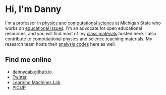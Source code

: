 # Hi, I'm Danny

I'm a professor in [physics](http://pa.msu.edu) and [computational science](http://cmse.msu.edu) at Michigan State who works on [educational issues](http://perl.natsci.msu.edu). I'm an advocate for open educational resources, and you will find most of my [class materials](http://dannycaballero.info/teaching/index.html) hosted here. I also contribute to computational physics and science teaching materials. My research team hosts their [analysis codes](https://github.com/learningmachineslab) here as well.

## Find me online

* [dannycab.github.io](http://dannycaballero.info/)
* [Twitter](https://twitter.com/physicistdanny)
* [Learning Machines Lab](https://github.com/learningmachineslab)
* [PICUP](http://gopicup.org)
